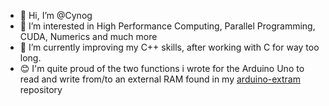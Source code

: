 - 👋 Hi, I’m @Cynog
- 👀 I’m interested in High Performance Computing, Parallel Programming, CUDA, Numerics and much more
- 🌱 I’m currently improving my C++ skills, after working with C for way too long.
- 😊 I'm quite proud of the two functions i wrote for the Arduino Uno to read and write from/to an external RAM found in my [arduino-extram](github.com/Cynog/arduino-extram) repository

<!---
Cynog/Cynog is a ✨ special ✨ repository because its `README.md` (this file) appears on your GitHub profile.
You can click the Preview link to take a look at your changes.
--->
